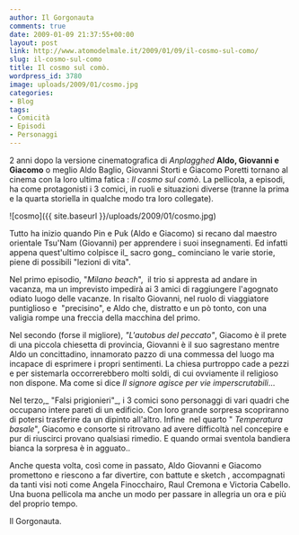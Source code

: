 ```yaml
---
author: Il Gorgonauta
comments: true
date: 2009-01-09 21:37:55+00:00
layout: post
link: http://www.atomodelmale.it/2009/01/09/il-cosmo-sul-como/
slug: il-cosmo-sul-como
title: Il cosmo sul comò.
wordpress_id: 3780
image: uploads/2009/01/cosmo.jpg
categories:
- Blog
tags:
- Comicità
- Episodi
- Personaggi
---
```


2 anni dopo la versione cinematografica di _Anplagghed_ **Aldo, Giovanni e Giacomo** o meglio Aldo Baglio, Giovanni Storti e Giacomo Poretti tornano al cinema con la loro ultima fatica : _Il cosmo sul comò_. La pellicola, a episodi, ha come protagonisti i 3 comici, in ruoli e situazioni diverse (tranne la prima e la quarta storiella in qualche modo tra loro collegate).

![cosmo]({{ site.baseurl }}/uploads/2009/01/cosmo.jpg)

Tutto ha inizio quando Pin e Puk (Aldo e Giacomo) si recano dal maestro orientale Tsu'Nam (Giovanni) per apprendere i suoi insegnamenti. Ed infatti appena quest'ultimo colpisce il_ sacro gong_ cominciano le varie storie, piene di possibili "lezioni di vita".

Nel primo episodio, "_Milano beach_",  il trio si appresta ad andare in vacanza, ma un imprevisto impedirà ai 3 amici di raggiungere l'agognato odiato  luogo delle vacanze. In risalto Giovanni, nel ruolo di viaggiatore puntiglioso e  "precisino", e Aldo che, distratto e un pò tonto, con una valigia rompe una freccia della macchina del primo.

Nel secondo (forse il migliore), _"L'autobus del peccato"_, Giacomo è il prete di una piccola chiesetta di provincia, Giovanni è il suo sagrestano mentre Aldo un concittadino, innamorato pazzo di una commessa del luogo ma incapace di esprimere i propri sentimenti. La chiesa purtroppo cade a pezzi e per sistemarla occorrerebbero molti soldi, di cui ovviamente il religioso non dispone. Ma come si dice _Il signore agisce per vie imperscrutabili_...

Nel terzo,_ "Falsi prigionieri"_, i 3 comici sono personaggi di vari quadri che occupano intere pareti di un edificio. Con loro grande sorpresa scopriranno di potersi trasferire da un dipinto all'altro. Infine  nel quarto " _Temperatura basale_", Giacomo e consorte si ritrovano ad avere difficoltà nel concepire e pur di riuscirci provano qualsiasi rimedio. E quando ormai sventola bandiera bianca la sorpresa è in agguato..

Anche questa volta, così come in passato, Aldo Giovanni e Giacomo promettono e riescono a far divertire, con battute e sketch , accompagnati da tanti visi noti come Angela Finocchairo, Raul Cremona e Victoria Cabello. Una buona pellicola ma anche un modo per passare in allegria un ora e più del proprio tempo.

Il Gorgonauta.
